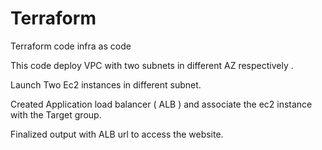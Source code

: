 # Terraform
Terraform code infra as code

This code deploy VPC with two subnets in different AZ respectively .

Launch Two Ec2 instances in different subnet.

Created Application load balancer ( ALB ) and associate the ec2 instance with the Target group.

Finalized output with ALB url to access the website.
